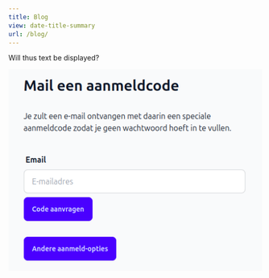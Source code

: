 ```yaml
---
title: Blog
view: date-title-summary
url: /blog/
---
```


Will thus text be displayed?

![alt text](<Screenshot from 2025-02-10 18-43-02.png>)
